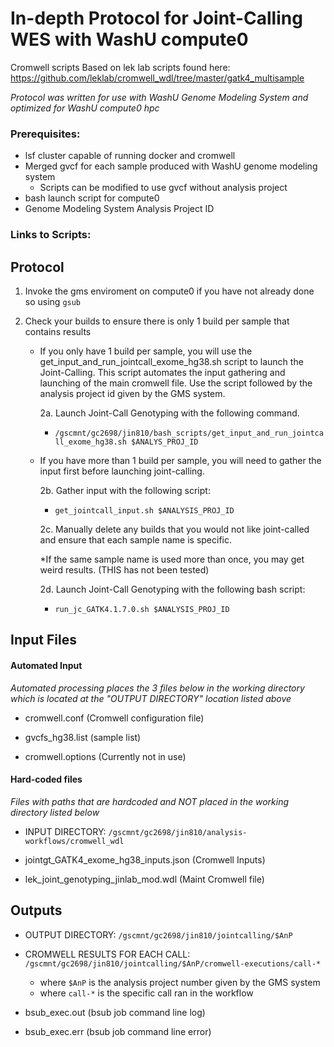 # In-depth Protocol for Joint-Calling WES with WashU compute0

Cromwell scripts Based on lek lab scripts found here: https://github.com/leklab/cromwell_wdl/tree/master/gatk4_multisample


*Protocol was written for use with WashU Genome Modeling System and optimized for WashU compute0 hpc*


### Prerequisites:
- lsf cluster capable of running docker and cromwell
- Merged gvcf for each sample produced with WashU genome modeling system
  - Scripts can be modified to use gvcf without analysis project
- bash launch script for compute0
- Genome Modeling System Analysis Project ID

### Links to Scripts:

## Protocol

1. Invoke the gms enviroment on compute0 if you have not already done so using ```gsub```

2. Check your builds to ensure there is only 1 build per sample that contains results

    - If you only have 1 build per sample, you will use the get_input_and_run_jointcall_exome_hg38.sh script to launch the Joint-Calling. This script automates the input gathering and launching of the main cromwell file. Use the script followed by the analysis project id given by the GMS system. 
    
        2a. Launch Joint-Call Genotyping with the following command.
        
        - ```/gscmnt/gc2698/jin810/bash_scripts/get_input_and_run_jointcall_exome_hg38.sh $ANALYS_PROJ_ID```
    
    - If you have more than 1 build per sample, you will need to gather the input first before launching joint-calling. 
    
        2b. Gather input with the following script: 
    
        - ```get_jointcall_input.sh $ANALYSIS_PROJ_ID```
        
        2c. Manually delete any builds that you would not like joint-called and ensure that each sample name is specific. 
        
        *If the same sample name is used more than once, you may get weird results. (THIS has not been tested)
        
        2d. Launch Joint-Call Genotyping with the following bash script:
        
         - ```run_jc_GATK4.1.7.0.sh $ANALYSIS_PROJ_ID```
  

## Input Files

#### Automated Input

  *Automated processing places the 3 files below in the working directory which is located at the "OUTPUT DIRECTORY" location listed above*
  
  - cromwell.conf (Cromwell configuration file)
    
  - gvcfs_hg38.list (sample list)
  
  - cromwell.options (Currently not in use)
  
  #### Hard-coded files
  
  *Files with paths that are hardcoded and NOT placed in the working directory listed below*
  
  - INPUT DIRECTORY: ```/gscmnt/gc2698/jin810/analysis-workflows/cromwell_wdl```
  
  - jointgt_GATK4_exome_hg38_inputs.json (Cromwell Inputs)
  
  - lek_joint_genotyping_jinlab_mod.wdl (Maint Cromwell file)


## Outputs

- OUTPUT DIRECTORY: ```/gscmnt/gc2698/jin810/jointcalling/$AnP```

- CROMWELL RESULTS FOR EACH CALL: ```/gscmnt/gc2698/jin810/jointcalling/$AnP/cromwell-executions/call-*```
  - where ```$AnP``` is the analysis project number given by the GMS system
  - where ```call-*``` is the specific call ran in the workflow
  
- bsub_exec.out (bsub job command line log)

- bsub_exec.err (bsub job command line error)


